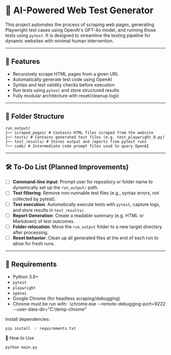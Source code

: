 # 🧪 AI-Powered Web Test Generator

This project automates the process of scraping web pages, generating Playwright test cases using OpenAI's GPT-4o model, and running those tests using `pytest`. It is designed to streamline the testing pipeline for dynamic websites with minimal human intervention.

---

## 🚀 Features

- Recursively scrape HTML pages from a given URL
- Automatically generate test code using OpenAI
- Syntax and test validity checks before execution
- Run tests using `pytest` and store structured results
- Fully modular architecture with reset/cleanup logic

---

## 📂 Folder Structure
```
run_output/
├── scraped_pages/ # Contains HTML files scraped from the website
├── tests/ # Contains generated test files (e.g. test_playwright_0.py)
├── test_results/ # Stores output and reports from pytest runs
└── code/ # Intermediate code prompt files used to query OpenAI
```

---

## 🛠️ To-Do List (Planned Improvements)

- [ ] **Command-line input**: Prompt user for repository or folder name to dynamically set up the `run_output/` path.
- [ ] **Test filtering**: Remove non-runnable test files (e.g., syntax errors, not collected by pytest).
- [ ] **Test execution**: Automatically execute tests with `pytest`, capture logs, and store results in `test_results/`.
- [ ] **Report Generation**: Create a readable summary (e.g. HTML or Markdown) of test outcomes.
- [ ] **Folder relocation**: Move the `run_output` folder to a new target directory after processing.
- [ ] **Reset behavior**: Clean up all generated files at the end of each run to allow for fresh runs.

---

## 🔧 Requirements

- Python 3.8+
- `pytest`
- `playwright`
- `openai`
- Google Chrome (for headless scraping/debugging)
- Chrome must be run with:
.\chrome.exe --remote-debugging-port=9222 --user-data-dir="C:\temp-chrome"

Install dependencies:

```bash
pip install -r requirements.txt
```
🧪 How to Use
```bash
python main.py
```
